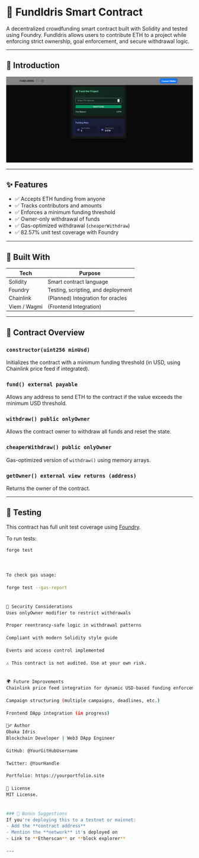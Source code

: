 # 💸 FundIdris Smart Contract

A decentralized crowdfunding smart contract built with Solidity and tested using Foundry. FundIdris allows users to contribute ETH to a project while enforcing strict ownership, goal enforcement, and secure withdrawal logic.

---

## 🎥 Introduction

[![Watch the demo](./fund-idris.png)]([https://www.youtube.com/watch?v](https://www.youtube.com/watch?v=cOxl-miweWI&feature=youtu.be)=YOUR_VIDEO_ID_HERE)

---

## ✨ Features

- ✅ Accepts ETH funding from anyone
- ✅ Tracks contributors and amounts
- ✅ Enforces a minimum funding threshold
- ✅ Owner-only withdrawal of funds
- ✅ Gas-optimized withdrawal (`cheaperWithdraw`)
- ✅ 82.57% unit test coverage with Foundry

---

## 🔧 Built With

| Tech         | Purpose                             |
|--------------|-------------------------------------|
| Solidity     | Smart contract language             |
| Foundry      | Testing, scripting, and deployment  |
| Chainlink    | (Planned) Integration for oracles   |
| Viem / Wagmi | (Frontend Integration)              |

---

## 📜 Contract Overview

### `constructor(uint256 minUsd)`
Initializes the contract with a minimum funding threshold (in USD, using Chainlink price feed if integrated).

### `fund() external payable`
Allows any address to send ETH to the contract if the value exceeds the minimum USD threshold.

### `withdraw() public onlyOwner`
Allows the contract owner to withdraw all funds and reset the state.

### `cheaperWithdraw() public onlyOwner`
Gas-optimized version of `withdraw()` using memory arrays.

### `getOwner() external view returns (address)`
Returns the owner of the contract.



---

## 🧪 Testing

This contract has full unit test coverage using [Foundry](https://book.getfoundry.sh/).

To run tests:

```bash
forge test



To check gas usage:

forge test --gas-report


🔐 Security Considerations
Uses onlyOwner modifier to restrict withdrawals

Proper reentrancy-safe logic in withdrawal patterns

Compliant with modern Solidity style guide

Events and access control implemented

⚠️ This contract is not audited. Use at your own risk.


🌍 Future Improvements
Chainlink price feed integration for dynamic USD-based funding enforcement

Campaign structuring (multiple campaigns, deadlines, etc.)

Frontend DApp integration (in progress)

🙋‍♂️ Author
Obaka Idris
Blockchain Developer | Web3 DApp Engineer

GitHub: @YourGitHubUsername

Twitter: @YourHandle

Portfolio: https://yourportfolio.site

📄 License
MIT License. 


### 🎁 Bonus Suggestions
If you're deploying this to a testnet or mainnet:
- Add the **contract address**
- Mention the **network** it's deployed on
- Link to **Etherscan** or **block explorer**

---



